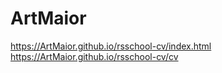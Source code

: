 # ArtMaior


https://ArtMaior.github.io/rsschool-cv/index.html
https://ArtMaior.github.io/rsschool-cv/cv
